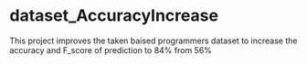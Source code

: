 # dataset_AccuracyIncrease
This project improves the taken baised programmers dataset to increase the accuracy and F_score of prediction to 84% from 56%
